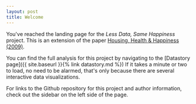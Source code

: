```yaml
---
layout: post
title: Welcome
---
```


You've reached the landing page for the _Less Data, Same Happiness_ project. This is an extension of the paper [Housing, Health & Happiness (2009)](https://www.aeaweb.org/articles?id=10.1257/pol.1.1.75). 

You can find the full analysis for this project by navigating to the [Datastory page]({{ site.baseurl }}{% link datastory.md %}) If it takes a minute or two to load, no need to be alarmed, that's only because there are several interactive data visualizations.

For links to the Github repository for this project and author information, check out the sidebar on the left side of the page.